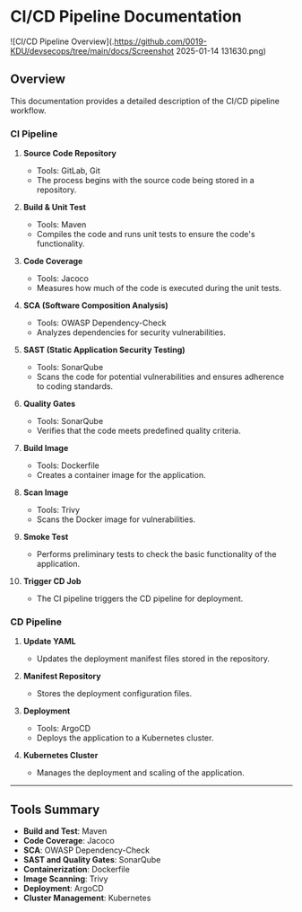# CI/CD Pipeline Documentation

![CI/CD Pipeline Overview](.https://github.com/0019-KDU/devsecops/tree/main/docs/Screenshot 2025-01-14 131630.png)

## Overview

This documentation provides a detailed description of the CI/CD pipeline workflow.

### CI Pipeline

1. **Source Code Repository**

   - Tools: GitLab, Git
   - The process begins with the source code being stored in a repository.

2. **Build & Unit Test**

   - Tools: Maven
   - Compiles the code and runs unit tests to ensure the code's functionality.

3. **Code Coverage**

   - Tools: Jacoco
   - Measures how much of the code is executed during the unit tests.

4. **SCA (Software Composition Analysis)**

   - Tools: OWASP Dependency-Check
   - Analyzes dependencies for security vulnerabilities.

5. **SAST (Static Application Security Testing)**

   - Tools: SonarQube
   - Scans the code for potential vulnerabilities and ensures adherence to coding standards.

6. **Quality Gates**

   - Tools: SonarQube
   - Verifies that the code meets predefined quality criteria.

7. **Build Image**

   - Tools: Dockerfile
   - Creates a container image for the application.

8. **Scan Image**

   - Tools: Trivy
   - Scans the Docker image for vulnerabilities.

9. **Smoke Test**

   - Performs preliminary tests to check the basic functionality of the application.

10. **Trigger CD Job**
    - The CI pipeline triggers the CD pipeline for deployment.

### CD Pipeline

1. **Update YAML**

   - Updates the deployment manifest files stored in the repository.

2. **Manifest Repository**

   - Stores the deployment configuration files.

3. **Deployment**

   - Tools: ArgoCD
   - Deploys the application to a Kubernetes cluster.

4. **Kubernetes Cluster**
   - Manages the deployment and scaling of the application.

---

## Tools Summary

- **Build and Test**: Maven
- **Code Coverage**: Jacoco
- **SCA**: OWASP Dependency-Check
- **SAST and Quality Gates**: SonarQube
- **Containerization**: Dockerfile
- **Image Scanning**: Trivy
- **Deployment**: ArgoCD
- **Cluster Management**: Kubernetes
